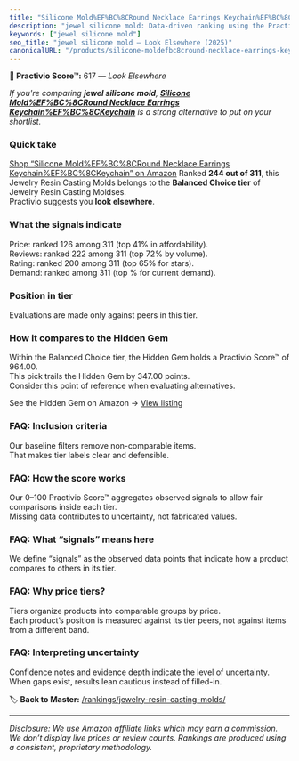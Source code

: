 ```yaml
---
title: "Silicone Mold%EF%BC%8CRound Necklace Earrings Keychain%EF%BC%8CKeychain"
description: "jewel silicone mold: Data-driven ranking using the Practivio Score™. Positioned by quality, value, demand, findability, momentum."
keywords: ["jewel silicone mold"]
seo_title: "jewel silicone mold — Look Elsewhere (2025)"
canonicalURL: "/products/silicone-moldefbc8cround-necklace-earrings-keychainefbc8ckeychain-B0DKN2XRSR/"
---
```


**🚫 Practivio Score™:** 617 — _Look Elsewhere_


*If you're comparing **jewel silicone mold**, **[Silicone Mold%EF%BC%8CRound Necklace Earrings Keychain%EF%BC%8CKeychain](https://www.amazon.com/dp/B0DKN2XRSR?tag=practivio-20)** is a strong alternative to put on your shortlist.*
### Quick take
[Shop “Silicone Mold%EF%BC%8CRound Necklace Earrings Keychain%EF%BC%8CKeychain” on Amazon](https://www.amazon.com/dp/B0DKN2XRSR?tag=practivio-20)
Ranked **244 out of 311**, this Jewelry Resin Casting Molds belongs to the **Balanced Choice tier** of Jewelry Resin Casting Moldses.  
Practivio suggests you **look elsewhere**.

### What the signals indicate
Price: ranked 126 among 311 (top 41% in affordability).  
Reviews: ranked 222 among 311 (top 72% by volume).  
Rating: ranked 200 among 311 (top 65% for stars).  
Demand: ranked  among 311 (top % for current demand).

### Position in tier
Evaluations are made only against peers in this tier.

### How it compares to the Hidden Gem
Within the Balanced Choice tier, the Hidden Gem holds a Practivio Score™ of 964.00.  
This pick trails the Hidden Gem by 347.00 points.  
Consider this point of reference when evaluating alternatives.  

See the Hidden Gem on Amazon → [View listing](https://www.amazon.com/dp/B08L7PP8F9?tag=practivio-20)

### FAQ: Inclusion criteria
Our baseline filters remove non-comparable items.  
That makes tier labels clear and defensible.

### FAQ: How the score works
Our 0–100 Practivio Score™ aggregates observed signals to allow fair comparisons inside each tier.  
Missing data contributes to uncertainty, not fabricated values.

### FAQ: What “signals” means here
We define “signals” as the observed data points that indicate how a product compares to others in its tier.

### FAQ: Why price tiers?
Tiers organize products into comparable groups by price.  
Each product’s position is measured against its tier peers, not against items from a different band.

### FAQ: Interpreting uncertainty
Confidence notes and evidence depth indicate the level of uncertainty.  
When gaps exist, results lean cautious instead of filled-in.


🏷️ **Back to Master:** [/rankings/jewelry-resin-casting-molds/](/rankings/jewelry-resin-casting-molds/)

---
_Disclosure: We use Amazon affiliate links which may earn a commission. We don’t display live prices or review counts. Rankings are produced using a consistent, proprietary methodology._
